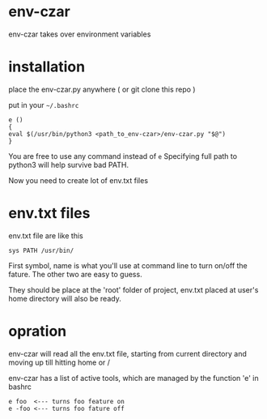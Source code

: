 # env-czar

env-czar takes over environment variables

# installation

place the env-czar.py anywhere ( or git clone this repo )

put in your `~/.bashrc`

    e ()
    {
	eval $(/usr/bin/python3 <path_to_env-czar>/env-czar.py "$@")
    }


You are free to use any command instead of `e`
Specifying full path to python3 will help survive bad PATH.

Now you need to create lot of  env.txt files


# env.txt files

env.txt file are like this

    sys PATH /usr/bin/

First symbol, name is what you'll use at command line to
turn on/off the fature. The other two are easy to guess.

They should be place at the 'root' folder of project,
env.txt placed at user's home directory will also be ready.


# opration

env-czar will read all the env.txt file, starting from
current directory and moving up till hitting home or /

env-czar has a list of active tools, which are managed
by the function 'e' in bashrc

    e foo  <--- turns foo feature on
    e -foo <--- turns foo fature off


